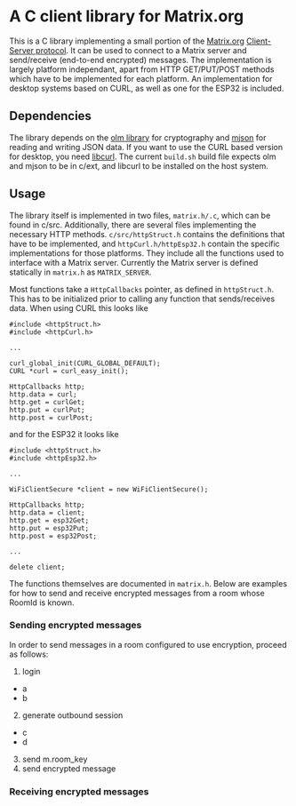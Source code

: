 # A C client library for Matrix.org

This is a C library implementing a small portion of the [Matrix.org](https://matrix.org) [Client-Server protocol](https://spec.matrix.org/latest/client-server-api/).
It can be used to connect to a Matrix server and send/receive (end-to-end encrypted) messages.
The implementation is largely platform independant, apart from HTTP GET/PUT/POST methods which have to be implemented for each platform.
An implementation for desktop systems based on CURL, as well as one for the ESP32 is included.

## Dependencies

The library depends on the [olm library](https://gitlab.matrix.org/matrix-org/olm/) for cryptography and [mjson](https://github.com/cesanta/mjson) for reading and writing JSON data.
If you want to use the CURL based version for desktop, you need [libcurl](https://curl.se/libcurl/).
The current `build.sh` build file expects olm and mjson to be in c/ext, and libcurl to be installed on the host system.

## Usage

The library itself is implemented in two files, `matrix.h/.c`, which can be found in c/src.
Additionally, there are several files implementing the necessary HTTP methods.
`c/src/httpStruct.h` contains the definitions that have to be implemented, and `httpCurl.h/httpEsp32.h` contain the specific implementations for those platforms.
They include all the functions used to interface with a Matrix server.
Currently the Matrix server is defined statically in `matrix.h` as `MATRIX_SERVER`.

Most functions take a `HttpCallbacks` pointer, as defined in `httpStruct.h`.
This has to be initialized prior to calling any function that sends/receives data.
When using CURL this looks like

```
#include <httpStruct.h>
#include <httpCurl.h>

...

curl_global_init(CURL_GLOBAL_DEFAULT);
CURL *curl = curl_easy_init();

HttpCallbacks http;
http.data = curl;
http.get = curlGet;
http.put = curlPut;
http.post = curlPost;
```

and for the ESP32 it looks like

```
#include <httpStruct.h>
#include <httpEsp32.h>

...

WiFiClientSecure *client = new WiFiClientSecure();

HttpCallbacks http;
http.data = client;
http.get = esp32Get;
http.put = esp32Put;
http.post = esp32Post;

...

delete client;
```

The functions themselves are documented in `matrix.h`.
Below are examples for how to send and receive encrypted messages from a room whose RoomId is known.

### Sending encrypted messages

In order to send messages in a room configured to use encryption, proceed as follows:

1. login
  - a
  - b
2. generate outbound session
  - c
  - d
3. send m.room_key
4. send encrypted message


### Receiving encrypted messages

